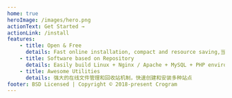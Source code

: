 ```yaml
---
home: true
heroImage: /images/hero.png
actionText: Get Started →
actionLink: /install
features:
    - title: Open & Free
      details: Fast online installation, compact and resource saving,当前支持 CentOS/RedHat 5.4+、6.x、7.x、8.x
    - title: Software based on Repository
      details: Easily build Linux + Nginx / Apache + MySQL + PHP environment
    - title: Awesome Utilities
      details: 强大的在线文件管理和回收站机制，快速创建和安装多种站点
footer: BSD Licensed | Copyright © 2018-present Crogram
---
```

